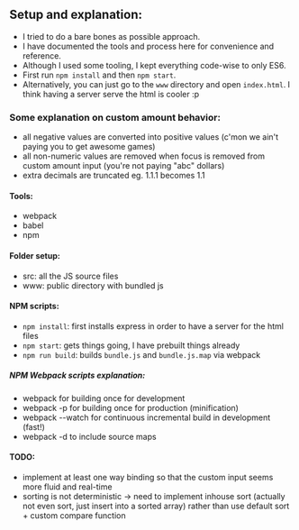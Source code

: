
## Setup and explanation:

* I tried to do a bare bones as possible approach.
* I have documented the tools and process here for convenience and reference.
* Although I used some tooling, I kept everything code-wise to only ES6.
 * First run `npm install` and then `npm start`.
 * Alternatively, you can just go to the `www` directory and open `index.html`.
I think having a server serve the html is cooler :p

### Some explanation on custom amount behavior:
* all negative values are converted into positive values (c'mon we ain't paying you to get awesome games)
* all non-numeric values are removed when focus is removed from custom amount input (you're not paying "abc" dollars)
* extra decimals are truncated eg. 1.1.1 becomes 1.1

#### Tools:
* webpack
* babel
* npm

#### Folder setup:
* src: all the JS source files
* www: public directory with bundled js

#### NPM scripts:
* `npm install`: first installs express in order to have a server for the html files
* `npm start`: gets things going, I have prebuilt things already
* `npm run build`: builds `bundle.js` and `bundle.js.map` via webpack

##### NPM Webpack scripts explanation:
* webpack for building once for development
* webpack -p for building once for production (minification)
* webpack --watch for continuous incremental build in development (fast!)
* webpack -d to include source maps

#### TODO:
* implement at least one way binding so that the custom input seems more fluid and real-time
* sorting is not deterministic -> need to implement inhouse sort (actually not even sort, just insert into a sorted array) rather than use default sort + custom compare function
